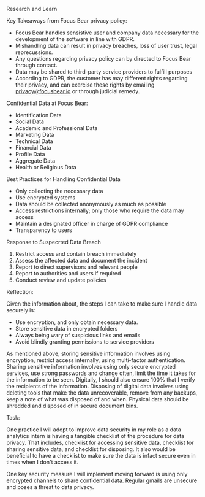 Research and Learn

Key Takeaways from Focus Bear privacy policy:
- Focus Bear handles sensistive user and company data necessary for the development of the software in line with GDPR.
- Mishandling data can result in privacy breaches, loss of user trust, legal reprecussions.
- Any questions regarding privacy policy can by directed to Focus Bear through contact.
- Data may be shared to third-party service providers to fulfill purposes
- According to GDPR, the customer has may different rights regarding their privacy, and can exercise these rights by emailing privacy@focusbear.io or through judicial remedy.

Confidential Data at Focus Bear:
- Identification Data
- Social Data
- Academic and Professional Data
- Marketing Data
- Technical Data
- Financial Data
- Profile Data
- Aggregate Data
- Health or Religious Data

Best Practices for Handling Confidential Data
- Only collecting the necessary data
- Use encrypted systems
- Data should be collected anonymously as much as possible
- Access restrictions internally; only those who require the data may access
- Maintain a designated officer in charge of GDPR compliance
- Transparency to users

Response to Suspecrted Data Breach
1. Restrict access and contain breach immediately
2. Assess the affected data and document the incident
3. Report to direct supervisors and relevant people
4. Report to authorities and users if required
5. Conduct review and update policies

Reflection:

Given the information about, the steps I can take to make sure I handle data securely is:
- Use encryption, and only obtain necessary data.
- Store sensitive data in encrypted folders
- Always being wary of suspicious links and emails
- Avoid blindly granting permissions to service providers

As mentioned above, storing sensitive information involves using encryption, restrict access internally, using multi-factor authentication. Sharing sensitive information involves using only secure encrypted services, use strong passwords and change often, limit the time it takes for the information to be seen. Digitally, I should also ensure 100% that I verify the recipients of the information. Disposing of digital data involves using deleting tools that make the data unrecoverable, remove from any backups, keep a note of what was disposed of and when. Physical data should be shredded and disposed of in secure document bins. 

Task:

One practice I will adopt to improve data security in my role as a data analytics intern is having a tangible checklist of the procedure for data privacy. That includes, checklist for accessing sensitive data, checklist for sharing sensitive data, and checklist for disposing. It also would be beneficial to have a checklist to make sure the data is infact secure even in times when I don't access it.

One key security measure I will implement moving forward is using only encrypted channels to share confidential data. Regular gmails are unsecure and poses a threat to data privacy. 
